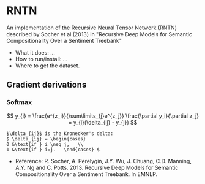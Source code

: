 # RNTN
An implementation of the Recursive Neural Tensor Network (RNTN) described by Socher et al (2013) in "Recursive Deep Models for Semantic Compositionality Over a Sentiment Treebank"

* What it does: ...
* How to run/install: ...
* Where to get the dataset.
## Gradient derivations

### Softmax
$$
y_{i} = \frac{e^{z_i}}{\sum\limits_{j}e^{z_j}}
		\frac{\partial y_i}{\partial z_j} = y_{i}(\delta_{ij} - y_{j})
$$

	$\delta_{ij}$ is the Kronecker's delta:
	$ \delta_{ij} = \begin{cases}
	0 &\text{if } i \neq j,   \\
	1 &\text{if } i=j.   \end{cases} $
  
  
* Reference: R. Socher, A. Perelygin, J.Y. Wu, J. Chuang, C.D. Manning, A.Y. Ng and C. Potts. 2013. Recursive Deep Models for Semantic Compositionality Over a Sentiment Treebank. In EMNLP.
